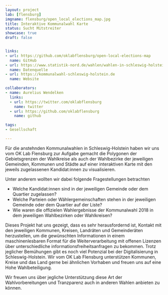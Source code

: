 ```yaml
---
layout: project
lab: [flensburg]
imgname: flensburg/open_local_elections_map.jpg
title: Interaktive Kommunalwahl Karte
status: Sucht Mitstreiter
showcase: true
draft: false


links:
- url: https://github.com/oklabflensburg/open-local-elections-map
  name: GitHub
- url: https://www.statistik-nord.de/wahlen/wahlen-in-schleswig-holstein/kommunalwahlen/informationen-zu-den-kommunalwahlen-in-schleswig-holstein-am-14-mai-2023
  name: Datenquelle
- url: https://kommunalwahl-schleswig-holstein.de
  name: Website

collaborators:
- name: Aurelius Wendelken
  links:
  - url: https://twitter.com/oklabflensburg
    name: twitter
  - url: https://github.com/oklabflensburg
    name: github

tags:
- Gesellschaft

---
```


Für die anstehnden Kommunalwahlen in Schleswig-Holstein haben wir uns vom OK Lab Flensburg zur Aufgabe gemacht die Polygonen der Gebietsgrenzen der Wahlkreise als auch der Wahlbezirke der jeweiligen Gemeinden, Kommunen und Städte auf einer interaktiven Karte mit den jeweils zugelassenen Kandidat:innen zu visualisieren.

Unter anderem wollten wir dabei folgende Fragestellungen betrachten

- Welche Kandidat:innen sind in der jeweiligen Gemeinde oder dem Quartier zugelassen?
- Welche Parteien oder Wählergemeinschaften stehen in der jeweiligen Gemeinde oder dem Quartier auf der Liste?
- Wie waren die offizielen Wahlergebnisse der Kommunalwahl 2018 in dem jeweiligen Wahlbezirken oder Wahlkreisen?

Dieses Projekt hat uns gezeigt, dass es sehr herausfordernd ist, Kontakt mit den jeweiligen Kommunen, Kreisen, Landräten und Gemeinderäten herzustellen, um die gewünschten Informationen in einem maschinenlesbaren Format für die Weiterverarbeitung mit offenen Lizenzen über unterschiedliche informationsfreiheitsanfragen zu bekommen. Trotz jeglicher Bemühungen gibt es noch viel Potenzial bei der Digitalisierung in Schleswig-Holstein. Wir vom OK Lab Flensburg unterstützen Kommunen, Kreise und das Land gerne bei ähnlichen Vorhaben und freuen uns auf eine Hohe Wahlbeteiligung.

Wir freuen uns über jegliche Unterstützung diese Art der Wahlvorbereitungen und Tranzparenz auch in anderen Wahlen anbieten zu können.
